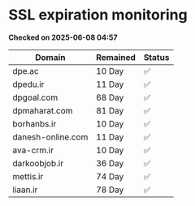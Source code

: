 # SSL expiration monitoring

**Checked on 2025-06-08 04:57**

| Domain | Remained | Status       |
|--------|----------|--------------|
| dpe.ac     | 10 Day   | ✅ |
| dpedu.ir     | 11 Day   | ✅ |
| dpgoal.com     | 68 Day   | ✅ |
| dpmaharat.com     | 81 Day   | ✅ |
| borhanbs.ir     | 10 Day   | ✅ |
| danesh-online.com     | 11 Day   | ✅ |
| ava-crm.ir     | 10 Day   | ✅ |
| darkoobjob.ir     | 36 Day   | ✅ |
| mettis.ir     | 74 Day   | ✅ |
| liaan.ir     | 78 Day   | ✅ |
